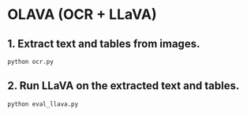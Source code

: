 # OLAVA (OCR + LLaVA)

## 1. Extract text and tables from images.

    python ocr.py

## 2. Run LLaVA on the extracted text and tables.

    python eval_llava.py
